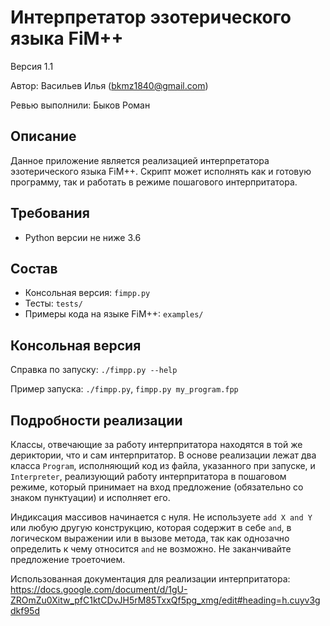 # Интерпретатор эзотерического языка FiM++
Версия 1.1

Автор: Васильев Илья (bkmz1840@gmail.com)

Ревью выполнили: Быков Роман


## Описание
Данное приложение является реализацией интерпретатора эзотерического языка FiM++. Скрипт может исполнять как и готовую программу, так и работать в режиме пошагового интерпритатора.


## Требования
* Python версии не ниже 3.6


## Состав
* Консольная версия: `fimpp.py`
* Тесты: `tests/`
* Примеры кода на языке FiM++: `examples/`


## Консольная версия
Справка по запуску: `./fimpp.py --help`

Пример запуска: `./fimpp.py`, `fimpp.py my_program.fpp`


## Подробности реализации
Классы, отвечающие за работу интерпритатора находятся в той же дериктории, что и сам интерпритатор. В основе реализации лежат два класса `Program`, исполняющий код из файла, указанного при запуске, и `Interpreter`, реализующий работу интерпритатора в пошаговом режиме, который принимает на вход предложение (обязательно со знаком пунктуации) и исполняет его.

Индиксация массивов начинается с нуля. Не используете `add X and Y` или любую другую конструкцию, которая содержит в себе `and`, в логическом выражении или в вызове метода, так как однозачно определить к чему относится `and` не возможно. Не заканчивайте предложение троеточием.

Использованная документация для реализации интерпритатора: https://docs.google.com/document/d/1gU-ZROmZu0Xitw_pfC1ktCDvJH5rM85TxxQf5pg_xmg/edit#heading=h.cuyv3gdkf95d
